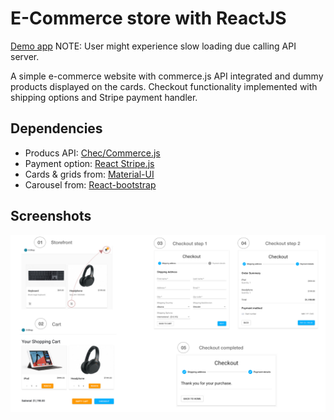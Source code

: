 # E-Commerce store with ReactJS

[Demo app](https://e-shop-dbc41.web.app)
NOTE: User might experience slow loading due calling API server.

A simple e-commerce website with commerce.js API integrated and dummy products displayed on the cards. Checkout functionality implemented with shipping options and Stripe payment handler.

## Dependencies

- Producs API: [Chec/Commerce.js](https://commercejs.com/)
- Payment option: [React Stripe.js](https://stripe.com/docs/stripe-js/react)
- Cards & grids from: [Material-UI](https://material-ui.com/getting-started/installation/)
- Carousel from: [React-bootstrap](https://react-bootstrap.github.io/)

## Screenshots

![Screenshot](./public/images/Screenshot.jpg)
